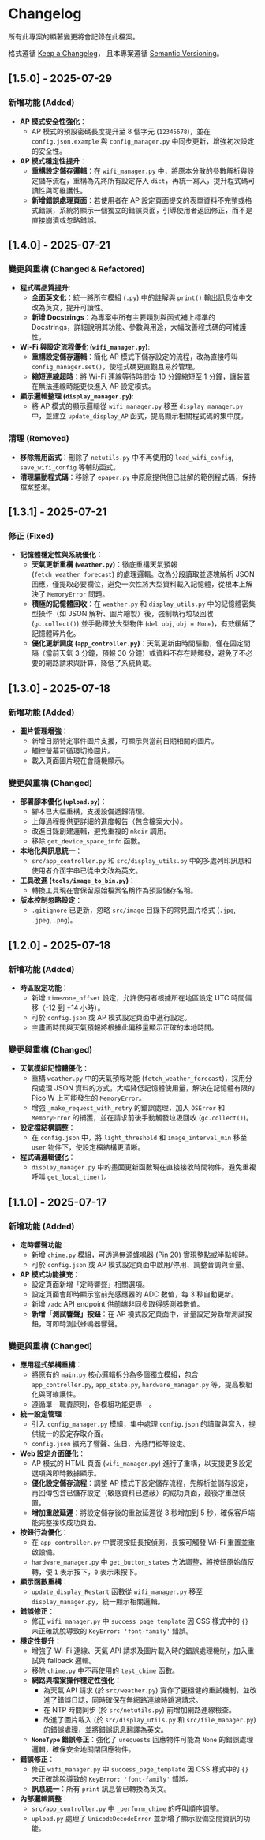 # Changelog

所有此專案的顯著變更將會記錄在此檔案。

格式遵循 [Keep a Changelog](https://keepachangelog.com/en/1.0.0/)，
且本專案遵循 [Semantic Versioning](https://semver.org/spec/v2.0.0.html)。

## [1.5.0] - 2025-07-29

### 新增功能 (Added)
- **AP 模式安全性強化**：
  - AP 模式的預設密碼長度提升至 8 個字元 (`12345678`)，並在 `config.json.example` 與 `config_manager.py` 中同步更新，增強初次設定的安全性。
- **AP 模式穩定性提升**：
  - **重構設定儲存邏輯**：在 `wifi_manager.py` 中，將原本分散的參數解析與設定儲存流程，重構為先將所有設定存入 `dict`，再統一寫入，提升程式碼可讀性與可維護性。
  - **新增錯誤處理頁面**：若使用者在 AP 設定頁面提交的表單資料不完整或格式錯誤，系統將顯示一個獨立的錯誤頁面，引導使用者返回修正，而不是直接崩潰或忽略錯誤。

## [1.4.0] - 2025-07-21

### 變更與重構 (Changed & Refactored)
- **程式碼品質提升**:
  - **全面英文化**：統一將所有模組 (`.py`) 中的註解與 `print()` 輸出訊息從中文改為英文，提升可讀性。
  - **新增 Docstrings**：為專案中所有主要類別與函式補上標準的 Docstrings，詳細說明其功能、參數與用途，大幅改善程式碼的可維護性。
- **Wi-Fi 與設定流程優化 (`wifi_manager.py`)**:
  - **重構設定儲存邏輯**：簡化 AP 模式下儲存設定的流程，改為直接呼叫 `config_manager.set()`，使程式碼更直觀且易於管理。
  - **縮短連線超時**：將 Wi-Fi 連線等待時間從 10 分鐘縮短至 1 分鐘，讓裝置在無法連線時能更快進入 AP 設定模式。
- **顯示邏輯整理 (`display_manager.py`)**:
  - 將 AP 模式的顯示邏輯從 `wifi_manager.py` 移至 `display_manager.py` 中，並建立 `update_display_AP` 函式，提高顯示相關程式碼的集中度。

### 清理 (Removed)
- **移除無用函式**：刪除了 `netutils.py` 中不再使用的 `load_wifi_config`, `save_wifi_config` 等輔助函式。
- **清理驅動程式碼**：移除了 `epaper.py` 中原廠提供但已註解的範例程式碼，保持檔案整潔。

## [1.3.1] - 2025-07-21

### 修正 (Fixed)
- **記憶體穩定性與系統優化**：
  - **天氣更新重構 (`weather.py`)**：徹底重構天氣預報 (`fetch_weather_forecast`) 的處理邏輯。改為分段讀取並逐塊解析 JSON 回應，僅提取必要欄位，避免一次性將大型資料載入記憶體，從根本上解決了 `MemoryError` 問題。
  - **積極的記憶體回收**：在 `weather.py` 和 `display_utils.py` 中的記憶體密集型操作（如 JSON 解析、圖片繪製）後，強制執行垃圾回收 (`gc.collect()`) 並手動釋放大型物件 (`del obj`, `obj = None`)，有效緩解了記憶體碎片化。
  - **優化更新調度 (`app_controller.py`)**：天氣更新由時間驅動，僅在固定間隔（當前天氣 3 分鐘，預報 30 分鐘）或資料不存在時觸發，避免了不必要的網路請求與計算，降低了系統負載。

## [1.3.0] - 2025-07-18

### 新增功能 (Added)
- **圖片管理增強**：
  - 新增日期特定事件圖片支援，可顯示與當前日期相關的圖片。
  - 觸控螢幕可循環切換圖片。
  - 載入頁面圖片現在會隨機顯示。

### 變更與重構 (Changed)
- **部署腳本優化 (`upload.py`)**：
  - 腳本已大幅重構，支援設備遞歸清理。
  - 上傳過程提供更詳細的進度報告（包含檔案大小）。
  - 改進目錄創建邏輯，避免重複的 `mkdir` 調用。
  - 移除 `get_device_space_info` 函數。
- **本地化與訊息統一**：
  - `src/app_controller.py` 和 `src/display_utils.py` 中的多處列印訊息和使用者介面字串已從中文改為英文。
- **工具改進 (`tools/image_to_bin.py`)**：
  - 轉換工具現在會保留原始檔案名稱作為預設儲存名稱。
- **版本控制忽略設定**：
  - `.gitignore` 已更新，忽略 `src/image` 目錄下的常見圖片格式 (`.jpg`, `.jpeg`, `.png`)。

## [1.2.0] - 2025-07-18

### 新增功能 (Added)
- **時區設定功能**：
  - 新增 `timezone_offset` 設定，允許使用者根據所在地區設定 UTC 時間偏移（-12 到 +14 小時）。
  - 可於 `config.json` 或 AP 模式設定頁面中進行設定。
  - 主畫面時間與天氣預報將根據此偏移量顯示正確的本地時間。

### 變更與重構 (Changed)
- **天氣模組記憶體優化**：
  - 重構 `weather.py` 中的天氣預報功能 (`fetch_weather_forecast`)，採用分段處理 JSON 資料的方式，大幅降低記憶體使用量，解決在記憶體有限的 Pico W 上可能發生的 `MemoryError`。
  - 增強 `_make_request_with_retry` 的錯誤處理，加入 `OSError` 和 `MemoryError` 的捕獲，並在請求前後手動觸發垃圾回收 (`gc.collect()`)。
- **設定檔結構調整**：
  - 在 `config.json` 中，將 `light_threshold` 和 `image_interval_min` 移至 `user` 物件下，使設定檔結構更清晰。
- **程式碼邏輯優化**：
  - `display_manager.py` 中的畫面更新函數現在直接接收時間物件，避免重複呼叫 `get_local_time()`。

## [1.1.0] - 2025-07-17

### 新增功能 (Added)
- **定時響聲功能**：
  - 新增 `chime.py` 模組，可透過無源蜂鳴器 (Pin 20) 實現整點或半點報時。
  - 可於 `config.json` 或 AP 模式設定頁面中啟用/停用、調整音調與音量。
- **AP 模式功能擴充**：
  - 設定頁面新增「定時響聲」相關選項。
  - 設定頁面會即時顯示當前光感應器的 ADC 數值，每 3 秒自動更新。
  - 新增 `/adc` API endpoint 供前端非同步取得感測器數值。
  - **新增「測試響聲」按鈕**：在 AP 模式設定頁面中，音量設定旁新增測試按鈕，可即時測試蜂鳴器響聲。

### 變更與重構 (Changed)
- **應用程式架構重構**：
  - 將原有的 `main.py` 核心邏輯拆分為多個獨立模組，包含 `app_controller.py`, `app_state.py`, `hardware_manager.py` 等，提高模組化與可維護性。
  - 遵循單一職責原則，各模組功能更專一。
- **統一設定管理**：
  - 引入 `config_manager.py` 模組，集中處理 `config.json` 的讀取與寫入，提供統一的設定存取介面。
  - `config.json` 擴充了響聲、生日、光感門檻等設定。
- **Web 設定介面優化**：
  - AP 模式的 HTML 頁面 (`wifi_manager.py`) 進行了重構，以支援更多設定選項與即時數據顯示。
  - **優化設定儲存流程**：調整 AP 模式下設定儲存流程，先解析並儲存設定，再回傳包含已儲存設定（敏感資料已遮蔽）的成功頁面，最後才重啟裝置。
  - **增加重啟延遲**：將設定儲存後的重啟延遲從 3 秒增加到 5 秒，確保客戶端能完整接收成功頁面。
- **按鈕行為優化**：
  - 在 `app_controller.py` 中實現按鈕長按偵測，長按可觸發 Wi-Fi 重置並重啟設備。
  - `hardware_manager.py` 中 `get_button_states` 方法調整，將按鈕原始值反轉，使 `1` 表示按下，`0` 表示未按下。
- **顯示函數重構**：
  - `update_display_Restart` 函數從 `wifi_manager.py` 移至 `display_manager.py`，統一顯示相關邏輯。
- **錯誤修正**：
  - 修正 `wifi_manager.py` 中 `success_page_template` 因 CSS 樣式中的 `{}` 未正確跳脫導致的 `KeyError: 'font-family'` 錯誤。
- **穩定性提升**：
  - 增強了 Wi-Fi 連線、天氣 API 請求及圖片載入時的錯誤處理機制，加入重試與 fallback 邏輯。
  - 移除 `chime.py` 中不再使用的 `test_chime` 函數。
  - **網路與檔案操作穩定性強化**：
    - 為天氣 API 請求 (於 `src/weather.py`) 實作了更穩健的重試機制，並改進了錯誤日誌，同時確保在無網路連線時跳過請求。
    - 在 NTP 時間同步 (於 `src/netutils.py`) 前增加網路連線檢查。
    - 改進了圖片載入 (於 `src/display_utils.py` 和 `src/file_manager.py`) 的錯誤處理，並將錯誤訊息翻譯為英文。
  - **`NoneType` 錯誤修正**：強化了 `urequests` 回應物件可能為 `None` 的錯誤處理邏輯，確保安全地關閉回應物件。
- **錯誤修正**：
  - 修正 `wifi_manager.py` 中 `success_page_template` 因 CSS 樣式中的 `{}` 未正確跳脫導致的 `KeyError: 'font-family'` 錯誤。
  - **訊息統一**：所有 `print` 訊息皆已轉換為英文。
- **內部邏輯調整**：
  - `src/app_controller.py` 中 `_perform_chime` 的呼叫順序調整。
  - `upload.py` 處理了 `UnicodeDecodeError` 並新增了顯示設備空間資訊的功能。